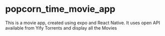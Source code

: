 # popcorn_time_movie_app
This is a movie app, created using expo and React Native. It uses open API available from Yify Torrents and display all the Movies
